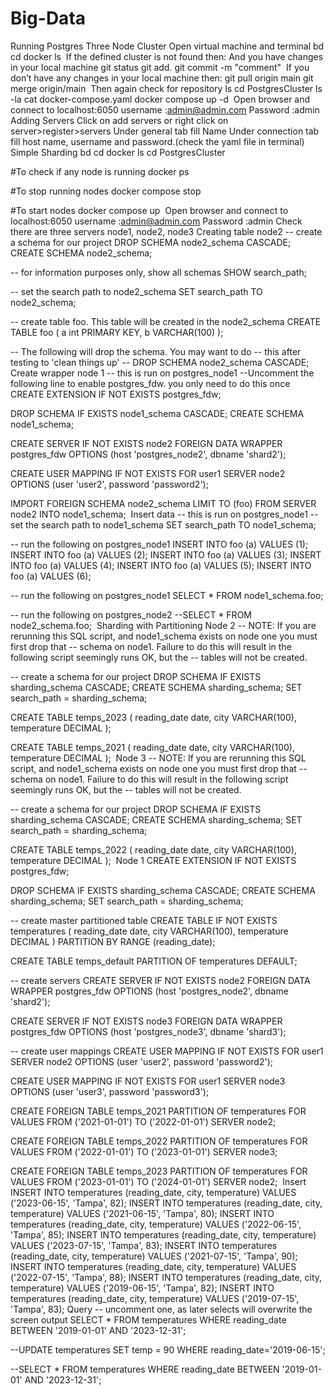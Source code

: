 # Big-Data

Running Postgres Three Node Cluster
Open virtual machine and terminal
bd
cd docker
ls
​
If the defined cluster is not found then:
And you have changes in your local machine
git status
git add.
git commit -m "comment"
​
If you don’t have any changes in your local machine then:
git pull origin main
git merge origin/main
​
Then again check for repository
ls
cd PostgresCluster
ls -la
cat docker-compose.yaml
docker compose up -d
​
Open browser and connect to localhost:6050
username :admin@admin.com
Password  :admin
Adding Servers
Click on add servers or right click on server>register>servers
Under general tab fill Name
Under connection tab fill host name, username and password.(check the yaml file in terminal)
Simple Sharding
bd
cd docker
ls
cd PostgresCluster

#To check if any node is running
docker ps

#To stop running nodes
docker compose stop

#To start nodes
docker compose up
​
Open browser and connect to localhost:6050
username :admin@admin.com
Password  :admin
Check there are three servers node1, node2, node3
Creating table node2
-- create a schema for our project
DROP SCHEMA node2_schema CASCADE;
CREATE SCHEMA node2_schema;

-- for information purposes only, show all schemas
SHOW search_path;

-- set the search path to node2_schema 
SET search_path TO node2_schema;

-- create table foo. This table will be created in the node2_schema
CREATE TABLE foo (
    a int PRIMARY KEY,
    b VARCHAR(100)
);

-- The following will drop the schema. You may want to do
-- this after testing to 'clean things up'
-- DROP SCHEMA node2_schema CASCADE;
​
Create wrapper node 1
-- this is run on postgres_node1
--Uncomment the following line to enable postgres_fdw. you only need to do this once
CREATE EXTENSION IF NOT EXISTS postgres_fdw;

DROP SCHEMA IF EXISTS node1_schema CASCADE;
CREATE SCHEMA node1_schema;

CREATE SERVER IF NOT EXISTS node2 FOREIGN DATA WRAPPER postgres_fdw
    OPTIONS (host 'postgres_node2', dbname 'shard2');

CREATE USER MAPPING IF NOT EXISTS FOR user1 SERVER node2
    OPTIONS (user 'user2', password 'password2');
	
IMPORT FOREIGN SCHEMA node2_schema LIMIT TO (foo)
    FROM SERVER node2 INTO node1_schema;
​
Insert data 
-- this is run on postgres_node1
-- set the search path to node1_schema 
SET search_path TO node1_schema;

-- run the following on postgres_node1
INSERT INTO foo (a) VALUES (1);
INSERT INTO foo (a) VALUES (2);
INSERT INTO foo (a) VALUES (3);
INSERT INTO foo (a) VALUES (4);
INSERT INTO foo (a) VALUES (5);
INSERT INTO foo (a) VALUES (6);

-- run the following on postgres_node1
SELECT * FROM node1_schema.foo;

-- run the following on postgres_node2
--SELECT * FROM node2_schema.foo;
​
Sharding with Partitioning
Node 2
-- NOTE: If you are rerunning this SQL script, and node1_schema exists on node one you must first drop that
-- schema on node1. Failure to do this will result in the following script seemingly runs OK, but the
-- tables will not be created. 


-- create a schema for our project
DROP SCHEMA IF EXISTS sharding_schema CASCADE;
CREATE SCHEMA sharding_schema;
SET search_path = sharding_schema;

CREATE TABLE temps_2023 (
    reading_date date,
    city VARCHAR(100),
    temperature DECIMAL
);

CREATE TABLE temps_2021 (
    reading_date date,
    city VARCHAR(100),
    temperature DECIMAL
);
​
Node 3
-- NOTE: If you are rerunning this SQL script, and node1_schema exists on node one you must first drop that
-- schema on node1. Failure to do this will result in the following script seemingly runs OK, but the
-- tables will not be created. 

-- create a schema for our project
DROP SCHEMA IF EXISTS sharding_schema CASCADE;
CREATE SCHEMA sharding_schema;
SET search_path = sharding_schema;

CREATE TABLE temps_2022 (
    reading_date date,
    city VARCHAR(100),
    temperature DECIMAL
);
​
Node 1
CREATE EXTENSION IF NOT EXISTS postgres_fdw;

DROP SCHEMA IF EXISTS sharding_schema CASCADE;
CREATE SCHEMA sharding_schema;
SET search_path = sharding_schema;


-- create master partitioned table
CREATE TABLE IF NOT EXISTS temperatures (
    reading_date date,
    city VARCHAR(100),
    temperature DECIMAL
) PARTITION BY RANGE (reading_date);

CREATE TABLE temps_default 
   PARTITION OF temperatures DEFAULT;
   
-- create servers 
CREATE SERVER IF NOT EXISTS node2 FOREIGN DATA WRAPPER postgres_fdw
    OPTIONS (host 'postgres_node2', dbname 'shard2');

CREATE SERVER IF NOT EXISTS node3 FOREIGN DATA WRAPPER postgres_fdw
    OPTIONS (host 'postgres_node3', dbname 'shard3');
	
-- create user mappings
CREATE USER MAPPING IF NOT EXISTS FOR user1 SERVER node2
    OPTIONS (user 'user2', password 'password2');

CREATE USER MAPPING IF NOT EXISTS FOR user1 SERVER node3
    OPTIONS (user 'user3', password 'password3');


CREATE FOREIGN TABLE temps_2021
    PARTITION OF temperatures
    FOR VALUES FROM ('2021-01-01') TO ('2022-01-01')
    SERVER node2;

CREATE FOREIGN TABLE temps_2022
    PARTITION OF temperatures
    FOR VALUES FROM ('2022-01-01') TO ('2023-01-01')
    SERVER node3;

CREATE FOREIGN TABLE temps_2023
    PARTITION OF temperatures
    FOR VALUES FROM ('2023-01-01') TO ('2024-01-01')
    SERVER node2;
​
Insert
INSERT INTO temperatures (reading_date, city, temperature) VALUES ('2023-06-15', 'Tampa', 82);
INSERT INTO temperatures (reading_date, city, temperature) VALUES ('2021-06-15', 'Tampa', 80);
INSERT INTO temperatures (reading_date, city, temperature) VALUES ('2022-06-15', 'Tampa', 85);
INSERT INTO temperatures (reading_date, city, temperature) VALUES ('2023-07-15', 'Tampa', 83);
INSERT INTO temperatures (reading_date, city, temperature) VALUES ('2021-07-15', 'Tampa', 90);
INSERT INTO temperatures (reading_date, city, temperature) VALUES ('2022-07-15', 'Tampa', 88);
INSERT INTO temperatures (reading_date, city, temperature) VALUES ('2019-06-15', 'Tampa', 82);
INSERT INTO temperatures (reading_date, city, temperature) VALUES ('2019-07-15', 'Tampa', 83);
​
Query
-- uncomment one, as later selects will overwrite the screen output
SELECT * FROM temperatures WHERE reading_date BETWEEN '2019-01-01' AND '2023-12-31';

--UPDATE temperatures SET temp = 90 WHERE reading_date='2019-06-15';

--SELECT * FROM temperatures WHERE reading_date BETWEEN '2019-01-01' AND '2023-12-31';
